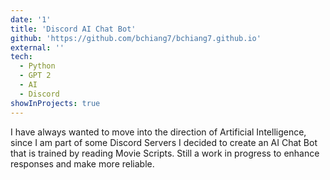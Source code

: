 ```yaml
---
date: '1'
title: 'Discord AI Chat Bot'
github: 'https://github.com/bchiang7/bchiang7.github.io'
external: ''
tech:
  - Python
  - GPT 2
  - AI
  - Discord
showInProjects: true
---
```


I have always wanted to move into the direction of Artificial Intelligence, since I am part of some Discord Servers I decided to create an AI Chat Bot that is 
trained by reading Movie Scripts. Still a work in progress to enhance responses and make more reliable.
